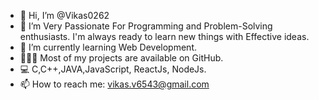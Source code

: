 - 👋 Hi, I’m @Vikas0262
- 👀 I’m Very Passionate For Programming and Problem-Solving enthusiasts. I'm always ready to learn new things with Effective ideas.
- 🌱 I’m currently learning Web Development.
- 👨🏻‍💻 Most of my projects are available on GitHub.
- 💻 C,C++,JAVA,JavaScript, ReactJs, NodeJs.
- 📫 How to reach me: vikas.v6543@gmail.com
  
<!---
Vikas0262/Vikas0262 is a ✨ particular ✨ repository because its `README.md` (this file) appears on your GitHub profile.
You can click the Preview link to take a look at your changes.
--->
